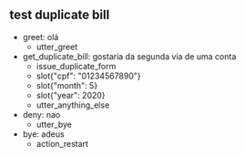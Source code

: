 ## test duplicate bill

* greet: olá
  - utter_greet
* get_duplicate_bill: gostaria da segunda via de uma conta
  - issue_duplicate_form
  - slot{"cpf": "01234567890"}
  - slot{"month": 5}
  - slot{"year": 2020}
  - utter_anything_else
* deny: nao
  - utter_bye
* bye: adeus
  - action_restart
